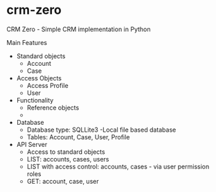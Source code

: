 # crm-zero
CRM Zero - Simple CRM implementation in Python

Main Features
- Standard objects
  - Account
  - Case
- Access Objects
  - Access Profile
  - User
- Functionality
  - Reference objects
  - 
- Database
  - Database type: SQLLite3 -Local file based database
  - Tables: Account, Case, User, Profile
- API Server
  - Access to standard objects
  - LIST: accounts, cases, users
  - LIST with access control: accounts, cases - via user permission roles
  - GET: account, case, user